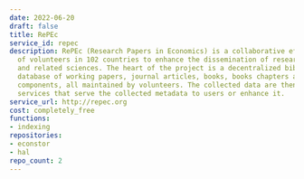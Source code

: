 ```yaml
---
date: 2022-06-20
draft: false
title: RePEc
service_id: repec
description: RePEc (Research Papers in Economics) is a collaborative effort of hundreds
  of volunteers in 102 countries to enhance the dissemination of research in Economics
  and related sciences. The heart of the project is a decentralized bibliographic
  database of working papers, journal articles, books, books chapters and software
  components, all maintained by volunteers. The collected data are then used in various
  services that serve the collected metadata to users or enhance it.
service_url: http://repec.org
cost: completely_free
functions:
- indexing
repositories:
- econstor
- hal
repo_count: 2
---
```



